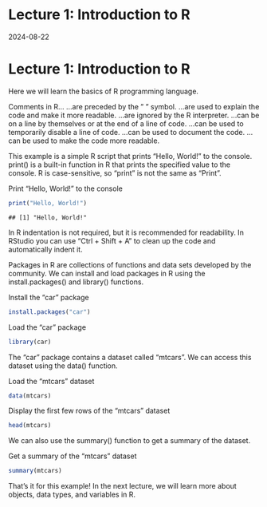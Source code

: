 Lecture 1: Introduction to R
================
2024-08-22

# Lecture 1: Introduction to R

Here we will learn the basics of R programming language.

Comments in R… …are preceded by the ” ” symbol. …are used to explain the
code and make it more readable. …are ignored by the R interpreter. …can
be on a line by themselves or at the end of a line of code. …can be used
to temporarily disable a line of code. …can be used to document the
code. …can be used to make the code more readable.

This example is a simple R script that prints “Hello, World!” to the
console. print() is a built-in function in R that prints the specified
value to the console. R is case-sensitive, so “print” is not the same as
“Print”.

Print “Hello, World!” to the console

``` r
print("Hello, World!")
```

    ## [1] "Hello, World!"

In R indentation is not required, but it is recommended for readability.
In RStudio you can use “Ctrl + Shift + A” to clean up the code and
automatically indent it.

Packages in R are collections of functions and data sets developed by
the community. We can install and load packages in R using the
install.packages() and library() functions.

Install the “car” package

``` r
install.packages("car")
```

Load the “car” package

``` r
library(car)
```

The “car” package contains a dataset called “mtcars”. We can access this
dataset using the data() function.

Load the “mtcars” dataset

``` r
data(mtcars)
```

Display the first few rows of the “mtcars” dataset

``` r
head(mtcars)
```

We can also use the summary() function to get a summary of the dataset.

Get a summary of the “mtcars” dataset

``` r
summary(mtcars)
```

That’s it for this example! In the next lecture, we will learn more
about objects, data types, and variables in R.

